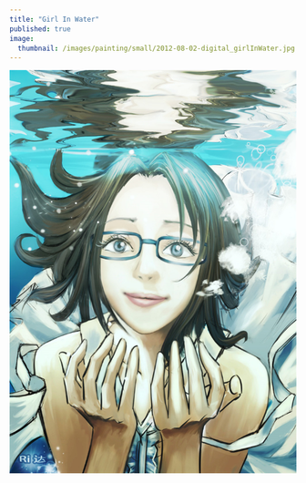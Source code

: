 ```yaml
---
title: "Girl In Water"
published: true
image: 
  thumbnail: /images/painting/small/2012-08-02-digital_girlInWater.jpg
---
```

<img src="/images/painting/2012-08-02-digital_girlInWater.jpg">

